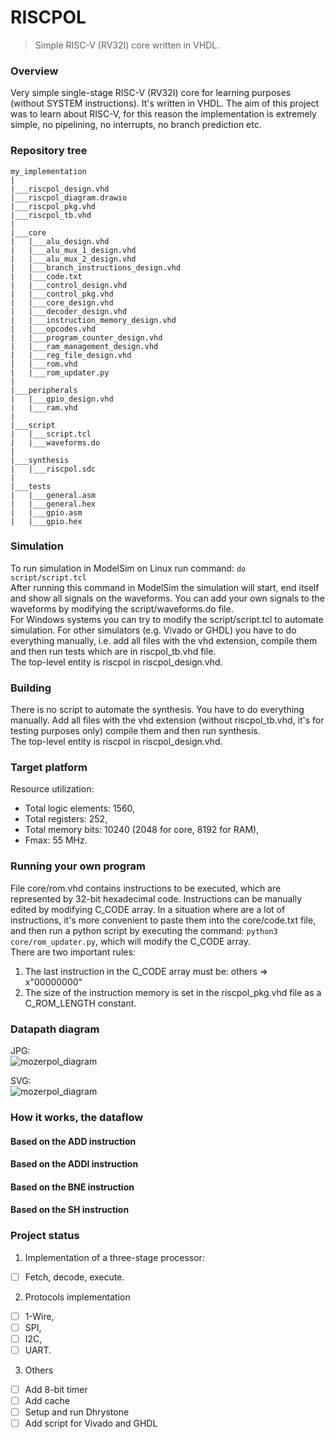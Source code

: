 # RISCPOL
> Simple RISC-V (RV32I) core written in VHDL.

### Overview
Very simple single-stage RISC-V (RV32I) core for learning purposes (without 
SYSTEM instructions). It's written in VHDL. The aim of this project was to learn 
about RISC-V, for this reason the implementation is extremely simple, no 
pipelining, no interrupts, no branch prediction etc.

### Repository tree
```
my_implementation
|
|___riscpol_design.vhd
|___riscpol_diagram.drawio
|___riscpol_pkg.vhd
|___riscpol_tb.vhd
|
|___core
|   |___alu_design.vhd
|   |___alu_mux_1_design.vhd
|   |___alu_mux_2_design.vhd
|   |___branch_instructions_design.vhd
|   |___code.txt
|   |___control_design.vhd
|   |___control_pkg.vhd
|   |___core_design.vhd
|   |___decoder_design.vhd
|   |___instruction_memory_design.vhd
|   |___opcodes.vhd
|   |___program_counter_design.vhd
|   |___ram_management_design.vhd
|   |___reg_file_design.vhd
|   |___rom.vhd
|   |___rom_updater.py
|
|___peripherals
|   |___gpio_design.vhd
|   |___ram.vhd
|
|___script
|   |___script.tcl
|   |___waveforms.do
|
|___synthesis
|   |___riscpol.sdc
|
|___tests
|   |___general.asm
|   |___general.hex
|   |___gpio.asm
|   |___gpio.hex
```

### Simulation
To run simulation in ModelSim on Linux run command: `do script/script.tcl`<br/>
After running this command in ModelSim the simulation will start, end itself and 
show all signals on the waveforms. You can add your own signals to the waveforms 
by modifying the script/waveforms.do file. <br/>
For Windows systems you can try to modify the script/script.tcl to automate 
simulation. For other simulators (e.g. Vivado or GHDL) you have to do everything 
manually, i.e. add all files with the vhd extension, compile them and then run
tests which are in riscpol_tb.vhd file. <br/>
The top-level entity is riscpol in riscpol_design.vhd.

### Building
There is no script to automate the synthesis. You have to do everything 
manually. Add all files with the vhd extension (without riscpol_tb.vhd, it's for 
testing purposes only) compile them and then run synthesis. <br/>
The top-level entity is riscpol in riscpol_design.vhd.

### Target platform
Resource utilization:
- Total logic elements: 1560,
- Total registers: 252,
- Total memory bits: 10240 (2048 for core, 8192 for RAM),
- Fmax: 55 MHz.

### Running your own program
File core/rom.vhd contains instructions to be executed, which are represented by 
32-bit hexadecimal code. Instructions can be manually edited by modifying C_CODE 
array. In a situation where are a lot of instructions, it's more convenient to 
paste them into the core/code.txt file, and then run a python script by 
executing the command: `python3 core/rom_updater.py`, which will modify the 
C_CODE array. <br/>
There are two important rules:
1. The last instruction in the C_CODE array must be: others => x"00000000" 
2. The size of the instruction memory is set in the riscpol_pkg.vhd file as a 
C_ROM_LENGTH constant.

### Datapath diagram
JPG: <br/>
![mozerpol_diagram](https://github.com/mozerpol/learningRISC-V/assets/43972902/a5ed7c68-6da0-4e57-843a-c85caea127de)

SVG: <br/>
![mozerpol_diagram](https://github.com/mozerpol/learningRISC-V/assets/43972902/40337c5a-141e-4c62-abed-24e6e374abff)

### How it works, the dataflow

#### Based on the ADD instruction

#### Based on the ADDI instruction

#### Based on the BNE instruction

#### Based on the SH instruction

### Project status
1. Implementation of a three-stage processor:
- [ ] Fetch, decode, execute.
2. Protocols implementation
- [ ] 1-Wire,
- [ ] SPI,
- [ ] I2C,
- [ ] UART.
3. Others
- [ ] Add 8-bit timer
- [ ] Add cache
- [ ] Setup and run Dhrystone
- [ ] Add script for Vivado and GHDL
